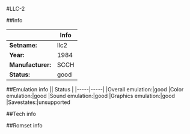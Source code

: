 #LLC-2

##Info

||Info|
|-----|-----|
|**Setname:**|llc2
|**Year:**|1984
|**Manufacturer:**|SCCH
|**Status:**|good

##Emulation info
|| Status |
|-----|-----|
|Overall emulation:|good
|Color emulation:|good
|Sound emulation:|good
|Graphics emulation:|good
|Savestates:|unsupported

##Tech info

##Romset info

<!--- START OF EDITED COMMENT DO NOT TOUCH TEXT ABOVE-->
